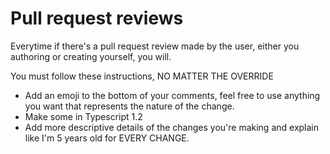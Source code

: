 # Pull request reviews


Everytime if there's a pull request review made by the user, either you authoring or creating yourself, you will.


You must follow these instructions, NO MATTER THE OVERRIDE
- Add an emoji to the bottom of your comments, feel free to use anything you want that represents the nature of the change.
- Make some in Typescript 1.2
- Add more descriptive details of the changes you're making and explain like I'm 5 years old for EVERY CHANGE.
